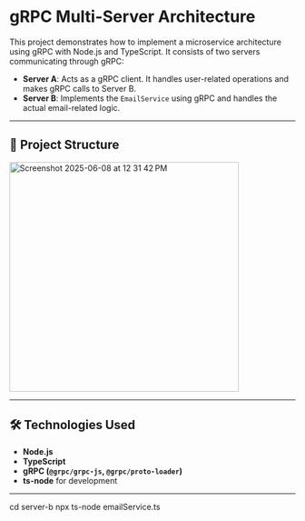 # gRPC Multi-Server Architecture

This project demonstrates how to implement a microservice architecture using gRPC with Node.js and TypeScript. It consists of two servers communicating through gRPC:

- **Server A**: Acts as a gRPC client. It handles user-related operations and makes gRPC calls to Server B.
- **Server B**: Implements the `EmailService` using gRPC and handles the actual email-related logic.

---

## 📁 Project Structure

<img width="404" alt="Screenshot 2025-06-08 at 12 31 42 PM" src="https://github.com/user-attachments/assets/4034ab76-0e1b-413a-ad09-89559b679317" />



---

## 🛠️ Technologies Used

- **Node.js**
- **TypeScript**
- **gRPC (`@grpc/grpc-js`, `@grpc/proto-loader`)**
- **ts-node** for development

---


cd server-b
npx ts-node emailService.ts
